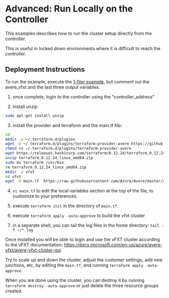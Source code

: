 # Advanced: Run Locally on the Controller

This examples describes how to run the cluster setup directly from the controller.

This is useful in locked down environments where it is difficult to reach the controller.

## Deployment Instructions

To run the example, execute the [1-filer example](../1-filer), but comment out the avere_vfxt and the last three output variables.

1. once complete, login to the controller using the "controller_address"

2. install unzip
```bash
sudo apt-get install unzip
```

3. install the provider and terraform and the main.tf file:
```bash
cd
mkdir -p ~/.terraform.d/plugins
wget -O ~/.terraform.d/plugins/terraform-provider-avere https://github.com/Azure/Avere/releases/download/tfprovider_v0.8.2/terraform-provider-avere
chmod +x ~/.terraform.d/plugins/terraform-provider-avere
wget https://releases.hashicorp.com/terraform/0.12.24/terraform_0.12.24_linux_amd64.zip
unzip terraform_0.12.24_linux_amd64.zip
sudo mv terraform /usr/bin
rm terraform_0.12.24_linux_amd64.zip
mkdir -p vfxt
cd vfxt
wget -O main.tf  https://raw.githubusercontent.com/Azure/Avere/master/src/terraform/examples/vfxt/run-local/main.tf
```
4. `vi main.tf` to edit the local variables section at the top of the file, to customize to your preferences.

5. execute `terraform init` in the directory of `main.tf`.

6. execute `terraform apply -auto-approve` to build the vfxt cluster

7. in a separate shell, you can tail the log files in the home directory: `tail -f ~/*.log`

Once installed you will be able to login and use the vFXT cluster according to the vFXT documentation: https://docs.microsoft.com/en-us/azure/avere-vfxt/avere-vfxt-cluster-gui.

Try to scale up and down the cluster, adjust the customer settings, add new junctions, etc, by editing the `main.tf`, and running `terraform apply -auto-approve`.

When you are done using the cluster, you can destroy it by running `terraform destroy -auto-approve` or just delete the three resource groups created.